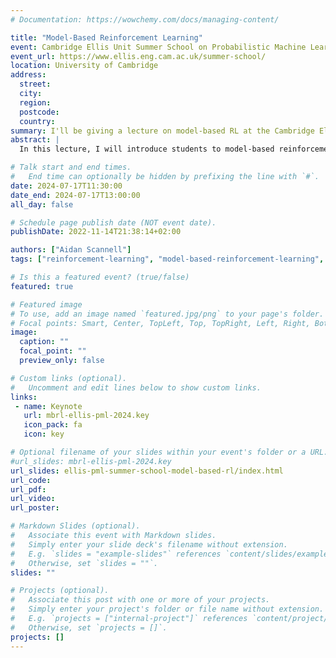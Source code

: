 ```yaml
---
# Documentation: https://wowchemy.com/docs/managing-content/

title: "Model-Based Reinforcement Learning"
event: Cambridge Ellis Unit Summer School on Probabilistic Machine Learning 2024
event_url: https://www.ellis.eng.cam.ac.uk/summer-school/
location: University of Cambridge 
address:
  street:
  city:
  region:
  postcode:
  country:
summary: I'll be giving a lecture on model-based RL at the Cambridge Ellis Unit Summer School on Probabilistic Machine Learning 2024.
abstract: |
  In this lecture, I will introduce students to model-based reinforcement learning

# Talk start and end times.
#   End time can optionally be hidden by prefixing the line with `#`.
date: 2024-07-17T11:30:00
date_end: 2024-07-17T13:00:00
all_day: false

# Schedule page publish date (NOT event date).
publishDate: 2022-11-14T21:38:14+02:00

authors: ["Aidan Scannell"]
tags: ["reinforcement-learning", "model-based-reinforcement-learning", "machine-learning"]

# Is this a featured event? (true/false)
featured: true

# Featured image
# To use, add an image named `featured.jpg/png` to your page's folder. 
# Focal points: Smart, Center, TopLeft, Top, TopRight, Left, Right, BottomLeft, Bottom, BottomRight.
image:
  caption: ""
  focal_point: ""
  preview_only: false

# Custom links (optional).
#   Uncomment and edit lines below to show custom links.
links:
 - name: Keynote
   url: mbrl-ellis-pml-2024.key
   icon_pack: fa
   icon: key

# Optional filename of your slides within your event's folder or a URL.
#url_slides: mbrl-ellis-pml-2024.key
url_slides: ellis-pml-summer-school-model-based-rl/index.html
url_code:
url_pdf:
url_video: 
url_poster:  

# Markdown Slides (optional).
#   Associate this event with Markdown slides.
#   Simply enter your slide deck's filename without extension.
#   E.g. `slides = "example-slides"` references `content/slides/example-slides.md`.
#   Otherwise, set `slides = ""`.
slides: ""

# Projects (optional).
#   Associate this post with one or more of your projects.
#   Simply enter your project's folder or file name without extension.
#   E.g. `projects = ["internal-project"]` references `content/project/deep-learning/index.md`.
#   Otherwise, set `projects = []`.
projects: []
---
```

